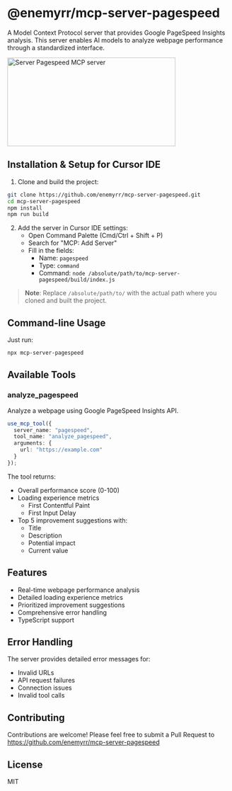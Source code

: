 # @enemyrr/mcp-server-pagespeed

A Model Context Protocol server that provides Google PageSpeed Insights analysis. This server enables AI models to analyze webpage performance through a standardized interface.

<a href="https://glama.ai/mcp/servers/wes81w8il2"><img width="380" height="200" src="https://glama.ai/mcp/servers/wes81w8il2/badge" alt="Server Pagespeed MCP server" /></a>

## Installation & Setup for Cursor IDE

1. Clone and build the project:
```bash
git clone https://github.com/enemyrr/mcp-server-pagespeed.git
cd mcp-server-pagespeed
npm install
npm run build
```

2. Add the server in Cursor IDE settings:
   - Open Command Palette (Cmd/Ctrl + Shift + P)
   - Search for "MCP: Add Server"
   - Fill in the fields:
     - Name: `pagespeed`
     - Type: `command`
     - Command: `node /absolute/path/to/mcp-server-pagespeed/build/index.js`

> **Note**: Replace `/absolute/path/to/` with the actual path where you cloned and built the project.

## Command-line Usage

Just run:

```bash
npx mcp-server-pagespeed
```

## Available Tools

### analyze_pagespeed
Analyze a webpage using Google PageSpeed Insights API.

```typescript
use_mcp_tool({
  server_name: "pagespeed",
  tool_name: "analyze_pagespeed",
  arguments: {
    url: "https://example.com"
  }
});
```

The tool returns:
- Overall performance score (0-100)
- Loading experience metrics
  - First Contentful Paint
  - First Input Delay
- Top 5 improvement suggestions with:
  - Title
  - Description
  - Potential impact
  - Current value

## Features

- Real-time webpage performance analysis
- Detailed loading experience metrics
- Prioritized improvement suggestions
- Comprehensive error handling
- TypeScript support

## Error Handling

The server provides detailed error messages for:
- Invalid URLs
- API request failures
- Connection issues
- Invalid tool calls

## Contributing

Contributions are welcome! Please feel free to submit a Pull Request to https://github.com/enemyrr/mcp-server-pagespeed

## License

MIT 
